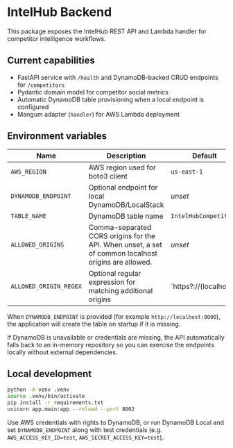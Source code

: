 # IntelHub Backend

This package exposes the IntelHub REST API and Lambda handler for competitor intelligence workflows.

## Current capabilities
- FastAPI service with `/health` and DynamoDB-backed CRUD endpoints for `/competitors`
- Pydantic domain model for competitor social metrics
- Automatic DynamoDB table provisioning when a local endpoint is configured
- Mangum adapter (`handler`) for AWS Lambda deployment

## Environment variables

| Name | Description | Default |
| ---- | ----------- | ------- |
| `AWS_REGION` | AWS region used for boto3 client | `us-east-1` |
| `DYNAMODB_ENDPOINT` | Optional endpoint for local DynamoDB/LocalStack | _unset_ |
| `TABLE_NAME` | DynamoDB table name | `IntelHubCompetitors` |
| `ALLOWED_ORIGINS` | Comma-separated CORS origins for the API. When unset, a set of common localhost origins are allowed. | _unset_ |
| `ALLOWED_ORIGIN_REGEX` | Optional regular expression for matching additional origins | `https?://(localhost|127\.0\.0\.1)(:\d+)?$` |

When `DYNAMODB_ENDPOINT` is provided (for example `http://localhost:8000`), the application will create the table on startup if it is missing.

If DynamoDB is unavailable or credentials are missing, the API automatically falls back to an in-memory repository so you can exercise the endpoints locally without external dependencies.

## Local development

```bash
python -m venv .venv
source .venv/bin/activate
pip install -r requirements.txt
uvicorn app.main:app --reload --port 8002
```

Use AWS credentials with rights to DynamoDB, or run DynamoDB Local and set `DYNAMODB_ENDPOINT` along with test credentials (e.g. `AWS_ACCESS_KEY_ID=test`, `AWS_SECRET_ACCESS_KEY=test`).
